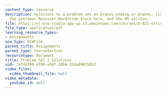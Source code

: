 ```yaml
---
content_type: resource
description: Solutions to a problem set on branes ending on branes, timelike oscillators,
  the extremal Reissner-Nordstrom black hole, and the RR soliton.
file: https://ol-ocw-studio-app-qa.s3.amazonaws.com/courses/8-821-string-theory-fall-2008/7e7dd3994f88a5d72db832da090358b3_soln01.pdf
file_type: application/pdf
learning_resource_types:
- Assignments
ocw_type: OCWFile
parent_title: Assignments
parent_type: CourseSection
resourcetype: Document
title: Problem Set 1 Solutions
uid: 7e7dd399-4f88-a5d7-2db8-32da090358b3
video_files:
  video_thumbnail_file: null
video_metadata:
  youtube_id: null
---
```

